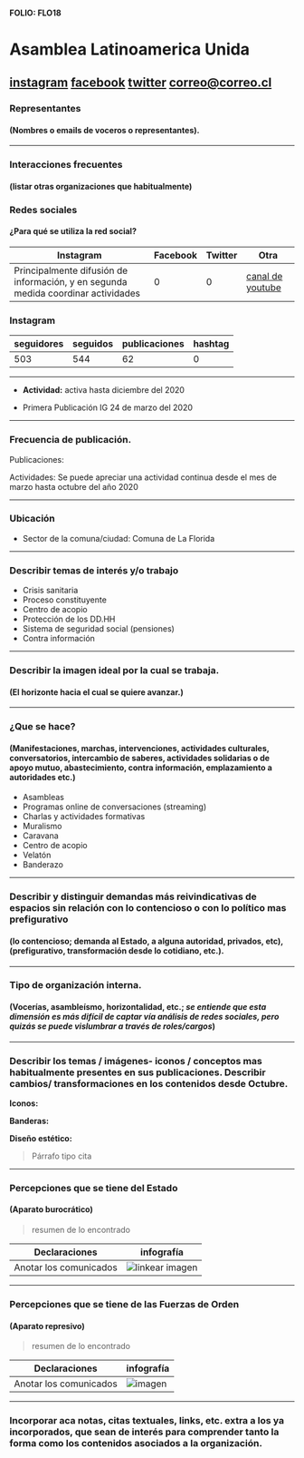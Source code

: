 #### FOLIO: FLO18
# Asamblea Latinoamerica Unida

[instagram](https://www.instagram.com/asamblea.lau/)
[facebook](https://www.facebook.com/AsambleaLAU)
[twitter]()
<correo@correo.cl>
---

### Representantes
#### (Nombres o emails de voceros o representantes).

---
### Interacciones frecuentes
#### (listar otras organizaciones que habitualmente)

### Redes sociales
#### ¿Para qué se utiliza la red social?
| Instagram | Facebook | Twitter | Otra 
|---|---|---|---|
|Principalmente difusión de información, y en segunda medida coordinar actividades|0|0|[canal de youtube](https://www.youtube.com/channel/UCOR1QwX_09Ftxl2SKnP5qLg) |

### **Instagram**
| seguidores | seguidos | publicaciones | hashtag |
|---|---|---|---|
|503|544|62|0|

---

* **Actividad:** activa hasta diciembre del 2020   

* Primera Publicación IG 24 de marzo del 2020

---
### Frecuencia de publicación.

Publicaciones:

Actividades: Se puede apreciar una actividad continua desde el mes de marzo hasta octubre del año 2020

---
### Ubicación
* Sector de la comuna/ciudad: Comuna de La Florida

---
### Describir temas de interés y/o trabajo

* Crisis sanitaria
* Proceso constituyente
* Centro de acopio 
* Protección de los DD.HH
* Sistema de seguridad social (pensiones)
* Contra información

---
### Describir la imagen ideal por la cual se trabaja.
#### (El horizonte hacia el cual se quiere avanzar.)

---
### ¿Que se hace?
#### (Manifestaciones, marchas, intervenciones, actividades culturales, conversatorios, intercambio de saberes, actividades solidarias o de apoyo mutuo, abastecimiento, contra información, emplazamiento a autoridades etc.)

* Asambleas 
* Programas online de conversaciones (streaming)
* Charlas y actividades formativas
* Muralismo
* Caravana
* Centro de acopio
* Velatón 
* Banderazo 

---
### Describir y distinguir demandas más reivindicativas de espacios sin relación con lo contencioso o con lo político mas prefigurativo
#### (lo contencioso; demanda al Estado, a alguna autoridad, privados, etc), (prefigurativo, transformación desde lo cotidiano, etc.).

---
### Tipo de organización interna.
#### (Vocerías, asambleísmo, horizontalidad, etc.; *se entiende que esta dimensión es más difícil de captar vía análisis de redes sociales, pero quizás se puede vislumbrar a través de roles/cargos*)

---
### Describir los temas / imágenes- iconos / conceptos mas habitualmente presentes en sus publicaciones. Describir cambios/ transformaciones en los contenidos desde Octubre.

**Iconos:**

**Banderas:**

**Diseño estético:**

> Párrafo tipo cita 

---
### Percepciones que se tiene del Estado
#### (Aparato burocrático)
> resumen de lo encontrado

| Declaraciones | infografía | 
|---|---|
|Anotar los comunicados | ![linkear imagen]() |

---
### Percepciones que se tiene de las Fuerzas de Orden
#### (Aparato represivo)
> resumen de lo encontrado

| Declaraciones | infografía | 
|---|---|
|Anotar los comunicados | ![imagen]() |


---
### Incorporar aca notas, citas textuales, links, etc. extra a los ya incorporados, que sean de interés para comprender tanto la forma como los contenidos asociados a la organización.
